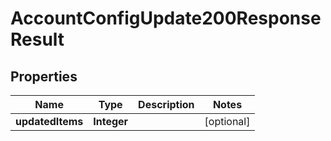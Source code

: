 

# AccountConfigUpdate200ResponseResult

## Properties

Name | Type | Description | Notes
------------ | ------------- | ------------- | -------------
**updatedItems** | **Integer** |  |  [optional]





